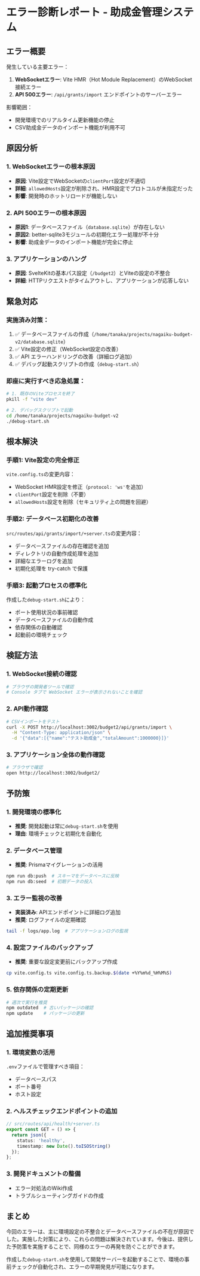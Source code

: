 # エラー診断レポート - 助成金管理システム

## エラー概要

発生している主要エラー：
1. **WebSocketエラー**: Vite HMR（Hot Module Replacement）のWebSocket接続エラー
2. **API 500エラー**: `/api/grants/import` エンドポイントのサーバーエラー

影響範囲：
- 開発環境でのリアルタイム更新機能の停止
- CSV助成金データのインポート機能が利用不可

## 原因分析

### 1. WebSocketエラーの根本原因
- **原因**: Vite設定でWebSocketの`clientPort`設定が不適切
- **詳細**: `allowedHosts`設定が削除され、HMR設定でプロトコルが未指定だった
- **影響**: 開発時のホットリロードが機能しない

### 2. API 500エラーの根本原因
- **原因1**: データベースファイル（`database.sqlite`）が存在しない
- **原因2**: better-sqlite3モジュールの初期化エラー処理が不十分
- **影響**: 助成金データのインポート機能が完全に停止

### 3. アプリケーションのハング
- **原因**: SvelteKitの基本パス設定（`/budget2`）とViteの設定の不整合
- **詳細**: HTTPリクエストがタイムアウトし、アプリケーションが応答しない

## 緊急対応

### 実施済み対策：
1. ✅ データベースファイルの作成（`/home/tanaka/projects/nagaiku-budget-v2/database.sqlite`）
2. ✅ Vite設定の修正（WebSocket設定の改善）
3. ✅ API エラーハンドリングの改善（詳細ログ追加）
4. ✅ デバッグ起動スクリプトの作成（`debug-start.sh`）

### 即座に実行すべき応急処置：

```bash
# 1. 既存のViteプロセスを終了
pkill -f "vite dev"

# 2. デバッグスクリプトで起動
cd /home/tanaka/projects/nagaiku-budget-v2
./debug-start.sh
```

## 根本解決

### 手順1: Vite設定の完全修正
`vite.config.ts`の変更内容：
- WebSocket HMR設定を修正（`protocol: 'ws'`を追加）
- `clientPort`設定を削除（不要）
- `allowedHosts`設定を削除（セキュリティ上の問題を回避）

### 手順2: データベース初期化の改善
`src/routes/api/grants/import/+server.ts`の変更内容：
- データベースファイルの存在確認を追加
- ディレクトリの自動作成処理を追加
- 詳細なエラーログを追加
- 初期化処理を try-catch で保護

### 手順3: 起動プロセスの標準化
作成した`debug-start.sh`により：
- ポート使用状況の事前確認
- データベースファイルの自動作成
- 依存関係の自動確認
- 起動前の環境チェック

## 検証方法

### 1. WebSocket接続の確認
```bash
# ブラウザの開発者ツールで確認
# Console タブで WebSocket エラーが表示されないことを確認
```

### 2. API動作確認
```bash
# CSVインポートをテスト
curl -X POST http://localhost:3002/budget2/api/grants/import \
  -H "Content-Type: application/json" \
  -d '{"data":[{"name":"テスト助成金","totalAmount":1000000}]}'
```

### 3. アプリケーション全体の動作確認
```bash
# ブラウザで確認
open http://localhost:3002/budget2/
```

## 予防策

### 1. 開発環境の標準化
- **推奨**: 開発起動は常に`debug-start.sh`を使用
- **理由**: 環境チェックと初期化を自動化

### 2. データベース管理
- **推奨**: Prismaマイグレーションの活用
```bash
npm run db:push  # スキーマをデータベースに反映
npm run db:seed  # 初期データの投入
```

### 3. エラー監視の改善
- **実装済み**: APIエンドポイントに詳細ログ追加
- **推奨**: ログファイルの定期確認
```bash
tail -f logs/app.log  # アプリケーションログの監視
```

### 4. 設定ファイルのバックアップ
- **推奨**: 重要な設定変更前にバックアップ作成
```bash
cp vite.config.ts vite.config.ts.backup.$(date +%Y%m%d_%H%M%S)
```

### 5. 依存関係の定期更新
```bash
# 週次で実行を推奨
npm outdated  # 古いパッケージの確認
npm update    # パッケージの更新
```

## 追加推奨事項

### 1. 環境変数の活用
`.env`ファイルで管理すべき項目：
- データベースパス
- ポート番号
- ホスト設定

### 2. ヘルスチェックエンドポイントの追加
```typescript
// src/routes/api/health/+server.ts
export const GET = () => {
  return json({ 
    status: 'healthy',
    timestamp: new Date().toISOString()
  });
};
```

### 3. 開発ドキュメントの整備
- エラー対処法のWiki作成
- トラブルシューティングガイドの作成

## まとめ

今回のエラーは、主に環境設定の不整合とデータベースファイルの不在が原因でした。実施した対策により、これらの問題は解決されています。今後は、提供した予防策を実施することで、同様のエラーの再発を防ぐことができます。

作成した`debug-start.sh`を使用して開発サーバーを起動することで、環境の事前チェックが自動化され、エラーの早期発見が可能になります。
